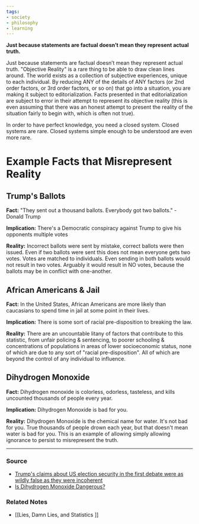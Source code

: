 ```yaml
---
tags:
- society
- philosophy
- learning
---
```

**Just because statements are factual doesn’t mean they represent actual truth.**

Just because statements are factual doesn’t mean they represent actual truth. "Objective Reality" is a rare thing to be able to draw clean lines around. The world exists as a collection of subjective experiences, unique to each individual. By reducing ANY of the details of ANY factors (or 2nd order factors, or 3rd order factors, or so on) that go into a situation, you are making it subject to editorialization. Facts presented in that editorialization are subject to error in their attempt to represent its objective reality (this is even assuming that there was an honest attempt to present the reality of the situation fairly to begin with, which is often not true).

In order to have perfect knowledge, you need a closed system. Closed systems are rare. Closed systems simple enough to be understood are even more rare.

# Example Facts that Misrepresent Reality

## Trump's Ballots

**Fact:** "They sent out a thousand ballots. Everybody got two ballots." - Donald Trump

**Implication:** There's a Democratic conspiracy against Trump to give his opponents multiple votes

**Reality:** Incorrect ballots were sent by mistake, correct ballots were then issued. Even if two ballots were sent this does not mean everyone gets two votes. Votes are matched to individuals. Even sending in both ballots would not result in two votes. Arguably it would result in NO votes, because the ballots may be in conflict with one-another.

## African Americans & Jail

**Fact:** In the United States, African Americans are more likely than caucasians to spend time in jail at some point in their lives.

**Implication:** There is some sort of racial pre-disposition to breaking the law.

**Reality:** There are an uncountable litany of factors that contribute to this statistic, from unfair policing & sentencing, to poorer schooling & concentrations of populations in areas of lower socioeconomic status, none of which are due to any sort of "racial pre-disposition". All of which are beyond the control of any individual to influence.

## Dihydrogen Monoxide

**Fact:** Dihydrogen monoxide is colorless, odorless, tasteless, and kills uncounted thousands of people every year.

**Implication:** Dihydrogen Monoxide is bad for you.

**Reality:** Dihydrogen Monoxide is the chemical name for water. It's not bad for you. True thousands of people drown each year, but that doesn't mean water is bad for you. This is an example of allowing simply allowing ignorance to persist to misrepresent the truth.

---

### Source
- [Trump's claims about US election security in the first debate were as wildly false as they were incoherent](https://www.businessinsider.com/point-by-point-fact-check-trump-debate-answers-voting-elections-2020-9)
- [Is Dihydrogen Monoxide Dangerous?](https://www.snopes.com/fact-check/dangers-dihydrogen-monoxide/)

### Related Notes
- [[Lies, Damn Lies, and Statistics ]] 
